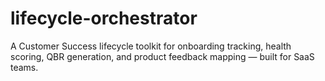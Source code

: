 # lifecycle-orchestrator
A Customer Success lifecycle toolkit for onboarding tracking, health scoring, QBR generation, and product feedback mapping — built for SaaS teams.
